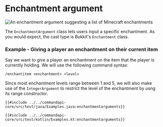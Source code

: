 # Enchantment argument

![An enchantment argument suggesting a list of Minecraft enchantments](./images/arguments/enchantment.png)

The `EnchantmentArgument` class lets users input a specific enchantment. As you would expect, the cast type is Bukkit's `Enchantment` class.

<div class="example">

### Example - Giving a player an enchantment on their current item

Say we want to give a player an enchantment on the item that the player is currently holding. We will use the following command syntax:

```mccmd
/enchantitem <enchantment> <level>
```

Since most enchantment levels range between 1 and 5, we will also make use of the `IntegerArgument` to restrict the level of the enchantment by usng its range constructor.

<div class="multi-pre">

```java,Java
{{#include ../../commandapi-core/src/test/java/Examples.java:enchantmentarguments}}
```

```kotlin,Kotlin
{{#include ../../commandapi-core/src/test/kotlin/Examples.kt:enchantmentarguments}}
```

</div>

</div>
